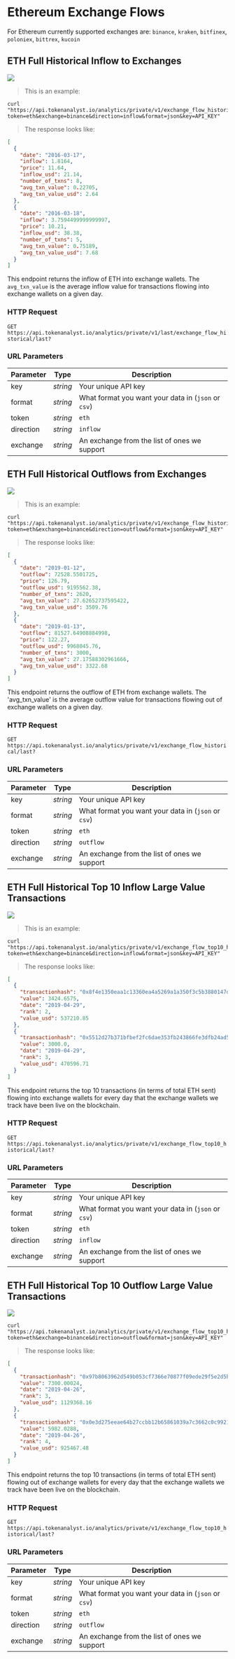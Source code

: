 # Ethereum Exchange Flows

For Ethereum currently supported exchanges are: `binance`, `kraken`, `bitfinex`, `poloniex`, `bittrex`, `kucoin`

## ETH Full Historical Inflow to Exchanges

<img src="https://img.shields.io/badge/Tier-Professional-black.svg"/>

> This is an example:

```shell
curl "https://api.tokenanalyst.io/analytics/private/v1/exchange_flow_historical/last?token=eth&exchange=binance&direction=inflow&format=json&key=API_KEY"
```

> The response looks like:

```json
[
  {
    "date": "2016-03-17",
    "inflow": 1.8164,
    "price": 11.64,
    "inflow_usd": 21.14,
    "number_of_txns": 8,
    "avg_txn_value": 0.22705,
    "avg_txn_value_usd": 2.64
  },
  {
    "date": "2016-03-18",
    "inflow": 3.7594499999999997,
    "price": 10.21,
    "inflow_usd": 38.38,
    "number_of_txns": 5,
    "avg_txn_value": 0.75189,
    "avg_txn_value_usd": 7.68
  }
]
```

This endpoint returns the inflow of ETH into exchange wallets. The `avg_txn_value` is the average inflow value for transactions flowing into exchange wallets on a given day.

### HTTP Request

`GET https://api.tokenanalyst.io/analytics/private/v1/last/exchange_flow_historical/last?`

### URL Parameters

| Parameter | Type     | Description                                         |
| --------- | -------- | --------------------------------------------------- |
| key       | _string_ | Your unique API key                                 |
| format    | _string_ | What format you want your data in (`json` or `csv`) |
| token     | _string_ | `eth`                                               |
| direction | _string_ | `inflow`                                            |
| exchange  | _string_ | An exchange from the list of ones we support        |

## ETH Full Historical Outflows from Exchanges

<img src="https://img.shields.io/badge/Tier-Professional-black.svg"/>

> This is an example:

```shell
curl "https://api.tokenanalyst.io/analytics/private/v1/exchange_flow_historical/last?token=eth&exchange=binance&direction=outflow&format=json&key=API_KEY"
```

> The response looks like:

```json
[
  {
    "date": "2019-01-12",
    "outflow": 72528.5501725,
    "price": 126.79,
    "outflow_usd": 9195562.38,
    "number_of_txns": 2620,
    "avg_txn_value": 27.62652737595422,
    "avg_txn_value_usd": 3509.76
  },
  {
    "date": "2019-01-13",
    "outflow": 81527.64908884998,
    "price": 122.27,
    "outflow_usd": 9968045.76,
    "number_of_txns": 3000,
    "avg_txn_value": 27.17588302961666,
    "avg_txn_value_usd": 3322.68
  }
]
```

This endpoint returns the outflow of ETH from exchange wallets. The 'avg_txn_value' is the average outflow value for transactions flowing out of exchange wallets on a given day.

### HTTP Request

`GET https://api.tokenanalyst.io/analytics/private/v1/exchange_flow_historical/last?`

### URL Parameters

| Parameter | Type     | Description                                         |
| --------- | -------- | --------------------------------------------------- |
| key       | _string_ | Your unique API key                                 |
| format    | _string_ | What format you want your data in (`json` or `csv`) |
| token     | _string_ | `eth`                                               |
| direction | _string_ | `outflow`                                           |
| exchange  | _string_ | An exchange from the list of ones we support        |

## ETH Full Historical Top 10 Inflow Large Value Transactions

<img src="https://img.shields.io/badge/Tier-Professional-black.svg"/>

> This is an example:

```shell
curl "https://api.tokenanalyst.io/analytics/private/v1/exchange_flow_top10_historical/last?token=eth&exchange=binance&direction=inflow&format=json&key=API_KEY"
```

> The response looks like:

```json
[
  {
    "transactionhash": "0x8f4e1350eaa1c13360ea4a5269a1a350f3c5b3880147d0aa32ec34a12fc30923",
    "value": 3424.6575,
    "date": "2019-04-29",
    "rank": 2,
    "value_usd": 537210.85
  },
  {
    "transactionhash": "0x5512d27b371bfbef2fc6dae353fb243866fe3dfb24ad546d6b6eebb4159fb7c2",
    "value": 3000.0,
    "date": "2019-04-29",
    "rank": 3,
    "value_usd": 470596.71
  }
]
```

This endpoint returns the top 10 transactions (in terms of total ETH sent) flowing into exchange wallets for every day that the exchange wallets we track have been live on the blockchain.

### HTTP Request

`GET https://api.tokenanalyst.io/analytics/private/v1/exchange_flow_top10_historical/last?`

### URL Parameters

| Parameter | Type     | Description                                         |
| --------- | -------- | --------------------------------------------------- |
| key       | _string_ | Your unique API key                                 |
| format    | _string_ | What format you want your data in (`json` or `csv`) |
| token     | _string_ | `eth`                                               |
| direction | _string_ | `inflow`                                            |
| exchange  | _string_ | An exchange from the list of ones we support        |

## ETH Full Historical Top 10 Outflow Large Value Transactions

<img src="https://img.shields.io/badge/Tier-Professional-black.svg"/>

```shell
curl "https://api.tokenanalyst.io/analytics/private/v1/exchange_flow_top10_historical/last?token=eth&exchange=binance&direction=outflow&format=json&key=API_KEY"
```

> The response looks like:

```json
[
  {
    "transactionhash": "0x97b8063962d549b053cf7366e70877f09ede29f5e2d5bd9837e5a9ea8089bb46",
    "value": 7300.00024,
    "date": "2019-04-26",
    "rank": 3,
    "value_usd": 1129368.16
  },
  {
    "transactionhash": "0x0e3d275eeae64b27ccbb12b65861039a7c3662c0c99212f88b9927c41b37bbae",
    "value": 5982.0288,
    "date": "2019-04-26",
    "rank": 4,
    "value_usd": 925467.48
  }
]
```

This endpoint returns the top 10 transactions (in terms of total ETH sent) flowing out of exchange wallets for every day that the exchange wallets we track have been live on the blockchain.

### HTTP Request

`GET https://api.tokenanalyst.io/analytics/private/v1/exchange_flow_top10_historical/last?`

### URL Parameters

| Parameter | Type     | Description                                         |
| --------- | -------- | --------------------------------------------------- |
| key       | _string_ | Your unique API key                                 |
| format    | _string_ | What format you want your data in (`json` or `csv`) |
| token     | _string_ | `eth`                                               |
| direction | _string_ | `outflow`                                           |
| exchange  | _string_ | An exchange from the list of ones we support        |
